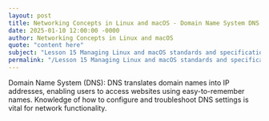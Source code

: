 ```yaml
---
layout: post
title: Networking Concepts in Linux and macOS - Domain Name System DNS
date: 2025-01-10 12:00:00 -0000
author: Networking Concepts in Linux and macOS
quote: "content here"
subject: "Lesson 15 Managing Linux and macOS standards and specifications"
permalink: "/Lesson 15 Managing Linux and macOS standards and specifications/Networking Concepts in Linux and macOS/Networking Concepts in Linux and macOS - Domain Name System DNS"
---
```


Domain Name System (DNS): DNS translates domain names into IP addresses, enabling users to access websites using easy-to-remember names. Knowledge of how to configure and troubleshoot DNS settings is vital for network functionality.
